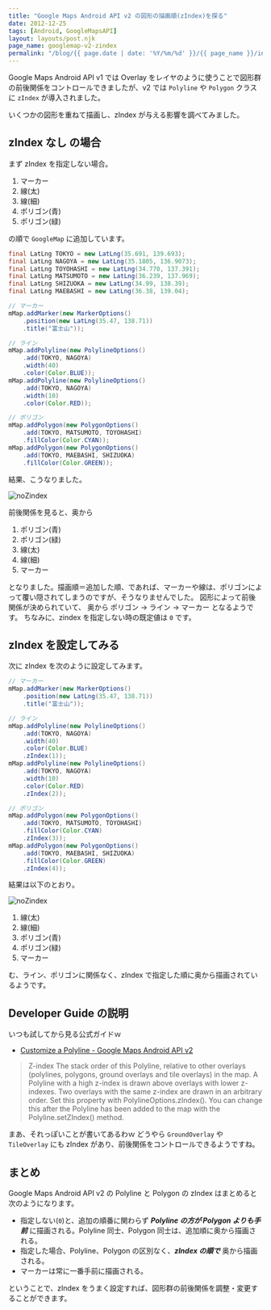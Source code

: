 ```yaml
---
title: "Google Maps Android API v2 の図形の描画順(zIndex)を探る"
date: 2012-12-25
tags: [Android, GoogleMapsAPI]
layout: layouts/post.njk
page_name: googlemap-v2-zindex
permalink: "/blog/{{ page.date | date: '%Y/%m/%d' }}/{{ page_name }}/index.html"
---
```

Google Maps Android API v1 では Overlay をレイヤのように使うことで図形群の前後関係をコントロールできましたが、v2 では `Polyline` や `Polygon` クラスに `zIndex` が導入されました。

いくつかの図形を重ねて描画し、zIndex が与える影響を調べてみました。

<!-- more -->

## zIndex なし の場合

まず zIndex を指定しない場合。

1. マーカー
2. 線(太)
3. 線(細)
4. ポリゴン(青)
5. ポリゴン(緑)

の順で ```GoogleMap``` に追加しています。

```java NoZindex.java
final LatLng TOKYO = new LatLng(35.691, 139.693);
final LatLng NAGOYA = new LatLng(35.1805, 136.9073);
final LatLng TOYOHASHI = new LatLng(34.770, 137.391);
final LatLng MATSUMOTO = new LatLng(36.239, 137.969);
final LatLng SHIZUOKA = new LatLng(34.99, 138.39);
final LatLng MAEBASHI = new LatLng(36.38, 139.04);

// マーカー
mMap.addMarker(new MarkerOptions()
	.position(new LatLng(35.47, 138.71))
	.title("富士山"));

// ライン
mMap.addPolyline(new PolylineOptions()
	.add(TOKYO, NAGOYA)
    .width(40)
    .color(Color.BLUE));
mMap.addPolyline(new PolylineOptions()
	.add(TOKYO, NAGOYA)
    .width(10)
    .color(Color.RED));

// ポリゴン
mMap.addPolygon(new PolygonOptions()
	.add(TOKYO, MATSUMOTO, TOYOHASHI)
	.fillColor(Color.CYAN));
mMap.addPolygon(new PolygonOptions()
	.add(TOKYO, MAEBASHI, SHIZUOKA)
	.fillColor(Color.GREEN));
```

結果、こうなりました。

![noZindex](https://blog.amay077.net/img/posts/zindex_off.png)

前後関係を見ると、奥から

1. ポリゴン(青)
2. ポリゴン(緑)
3. 線(太)
4. 線(細)
5. マーカー

となりました。描画順＝追加した順、であれば、マーカーや線は、ポリゴンによって覆い隠されてしまうのですが、そうなりませんでした。
図形によって前後関係が決められていて、
奥から ポリゴン → ライン → マーカー となるようです。
ちなみに、zindex を指定しない時の既定値は ```0``` です。

## zIndex を設定してみる

次に zIndex を次のように設定してみます。

```java WithZindex.java
// マーカー
mMap.addMarker(new MarkerOptions()
	.position(new LatLng(35.47, 138.71))
	.title("富士山"));

// ライン
mMap.addPolyline(new PolylineOptions()
	.add(TOKYO, NAGOYA)
    .width(40)
    .color(Color.BLUE)
    .zIndex(1));
mMap.addPolyline(new PolylineOptions()
	.add(TOKYO, NAGOYA)
    .width(10)
    .color(Color.RED)
    .zIndex(2));

// ポリゴン
mMap.addPolygon(new PolygonOptions()
	.add(TOKYO, MATSUMOTO, TOYOHASHI)
	.fillColor(Color.CYAN)
	.zIndex(3));
mMap.addPolygon(new PolygonOptions()
	.add(TOKYO, MAEBASHI, SHIZUOKA)
	.fillColor(Color.GREEN)
	.zIndex(4));
```

結果は以下のとおり。

![noZindex](https://blog.amay077.net/img/posts/zindex_on.png)

1. 線(太)
2. 線(細)
3. ポリゴン(青)
4. ポリゴン(緑)
5. マーカー

む、ライン、ポリゴンに関係なく、zIndex で指定した順に奥から描画されているようです。

## Developer Guide の説明
いつも試してから見る公式ガイドｗ

* [Customize a Polyline - Google Maps Android API v2](https://developers.google.com/maps/documentation/android/lines#customize_a_polyline)

> Z-index
The stack order of this Polyline, relative to other overlays (polylines, polygons, ground overlays and tile overlays) in the map. A Polyline with a high z-index is drawn above overlays with lower z-indexes. Two overlays with the same z-index are drawn in an arbitrary order. Set this property with PolylineOptions.zIndex(). You can change this after the Polyline has been added to the map with the Polyline.setZIndex() method.

まあ、それっぽいことが書いてあるわｗ
どうやら `GroundOverlay` や `TileOverlay` にも zIndex があり、前後関係をコントロールできるようですね。

## まとめ
Google Maps Android API v2 の Polyline と Polygon の zIndex はまとめると次のようになります。

* 指定しない(```0```)と、追加の順番に関わらず ***Polyline の方が Polygon よりも手前*** に描画される。Polyline 同士、Polygon 同士は、追加順に奥から描画される。
* 指定した場合、Polyline、Polygon の区別なく、***zIndex の順で*** 奥から描画される。
* マーカーは常に一番手前に描画される。

ということで、zIndex をうまく設定すれば、図形群の前後関係を調整・変更することができます。
